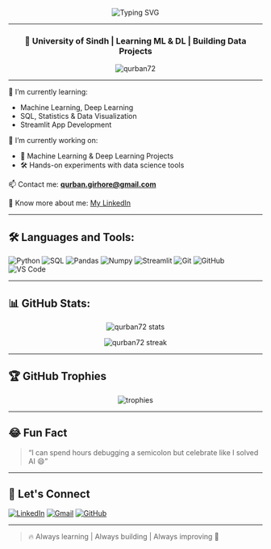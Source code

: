 <p align="center">
  <img src="https://readme-typing-svg.demolab.com?font=Fira+Code&size=24&duration=2000&pause=1000&color=36BCF7&center=true&vCenter=true&width=500&lines=Hi%2C+I'm+Qurban+Ali;Junior+ML+Engineer;Loves+Python+%7C+SQL+%7C+ML+%7C+Streamlit" alt="Typing SVG" />
</p>


---

<h3 align="center">📍 University of Sindh | Learning ML & DL | Building Data Projects</h3>

<p align="center">
  <img src="https://komarev.com/ghpvc/?username=qurban72&label=Profile%20views&color=0e75b6&style=flat" alt="qurban72" />
</p>

---

🌱 I’m currently learning:
- Machine Learning, Deep Learning  
- SQL, Statistics & Data Visualization  
- Streamlit App Development

🔭 I’m currently working on:
- 🤖 Machine Learning & Deep Learning Projects  
- 🛠️ Hands-on experiments with data science tools

📫 Contact me: **qurban.girhore@gmail.com**

📄 Know more about me: [My LinkedIn](https://www.linkedin.com/in/qurban-ali-khaskheli-214bb6345/)

---

## 🛠️ Languages and Tools:

![Python](https://img.shields.io/badge/-Python-333?style=for-the-badge&logo=python)
![SQL](https://img.shields.io/badge/-SQL-333?style=for-the-badge&logo=postgresql)
![Pandas](https://img.shields.io/badge/-Pandas-333?style=for-the-badge&logo=pandas)
![Numpy](https://img.shields.io/badge/-NumPy-333?style=for-the-badge&logo=numpy)
![Streamlit](https://img.shields.io/badge/-Streamlit-333?style=for-the-badge&logo=streamlit)
![Git](https://img.shields.io/badge/-Git-333?style=for-the-badge&logo=git)
![GitHub](https://img.shields.io/badge/-GitHub-333?style=for-the-badge&logo=github)
![VS Code](https://img.shields.io/badge/-VS%20Code-333?style=for-the-badge&logo=visual-studio-code)

---

## 📊 GitHub Stats:

<p align="center">
  <img src="https://github-readme-stats.vercel.app/api?username=qurban72&show_icons=true&theme=radical" alt="qurban72 stats" />
</p>

<p align="center">
  <img src="https://github-readme-streak-stats.herokuapp.com/?user=qurban72&theme=radical" alt="qurban72 streak" />
</p>

---

## 🏆 GitHub Trophies

<p align="center">
  <img src="https://github-profile-trophy.vercel.app/?username=qurban72&theme=radical&no-bg=true&no-frame=true" alt="trophies" />
</p>

---

## 😂 Fun Fact
> “I can spend hours debugging a semicolon but celebrate like I solved AI 😄”

---

## 🔗 Let's Connect

[![LinkedIn](https://img.shields.io/badge/-LinkedIn-blue?style=flat-square&logo=linkedin)](https://www.linkedin.com/in/qurban-ali-khaskheli-214bb6345/)
[![Gmail](https://img.shields.io/badge/-Email-red?style=flat-square&logo=gmail&logoColor=white)](mailto:qurban.girhore@gmail.com)
[![GitHub](https://img.shields.io/badge/-GitHub-24292e?style=flat-square&logo=github)](https://github.com/qurban72)

---

> 🔥 Always learning | Always building | Always improving 💪
